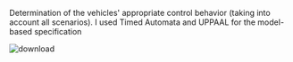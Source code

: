 Determination of the vehicles' appropriate control behavior (taking into account all scenarios). 
I used Timed Automata and UPPAAL for the model-based specification

![download](https://user-images.githubusercontent.com/72282670/175792535-eb4cded6-6eb9-40ec-9ab7-193a83d47b03.jpeg)
